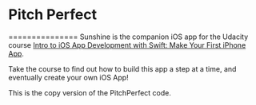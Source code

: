 # Pitch Perfect
===============
Sunshine is the companion iOS app for the Udacity course [Intro to iOS App Development with Swift: Make Your First iPhone App](https://www.udacity.com/course/intro-to-ios-app-development-with-swift--ud585).

Take the course to find out how to build this app a step at a time, and eventually create your own iOS App!

This is the copy version of the PitchPerfect code.
